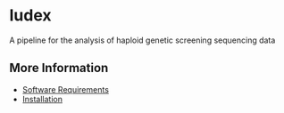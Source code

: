 # Iudex 
A pipeline for the analysis of haploid genetic screening sequencing data


More Information
----------------
  - [Software Requirements](https://github.com/davisem/Iudex/blob/master/docs/requirements.md)
  - [Installation](https://github.com/davisem/Iudex/blob/master/docs/installation.md)